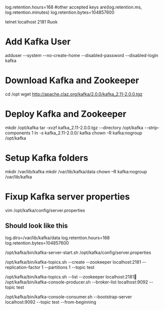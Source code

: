 log.retention.hours=168  #other accepted keys are(log.retention.ms, log.retention.minutes) 
log.retention.bytes=104857600



telnet localhost 2181
Ruok

# Add Kafka User

adduser --system --no-create-home --disabled-password --disabled-login kafka

# Download Kafka and Zookeeper

cd /opt
wget http://apache.claz.org/kafka/2.0.0/kafka_2.11-2.0.0.tgz

# Deploy Kafka and Zookeeper

mkdir /opt/kafka
tar -xvzf kafka_2.11-2.0.0.tgz --directory /opt/kafka --strip-components 1
ln -s kafka_2.11-2.0.0/ kafka
chown -R kafka:nogroup /opt/kafka

# Setup Kafka folders

mkdir /var/lib/kafka
mkdir /var/lib/kafka/data
chown –R kafka:nogroup /var/lib/kafka

# Fixup Kafka server properties

vim /opt/kafka/config/server.properties

## Should look like this

log.dirs=/var/lib/kafka/data
log.retention.hours=168  
log.retention.bytes=104857600


/opt/kafka/bin/kafka-server-start.sh /opt/kafka/config/server.properties

/opt/kafka/bin/kafka-topics.sh --create --zookeeper localhost:2181 --replication-factor 1 --partitions 1 --topic test

/opt/kafka/bin/kafka-topics.sh --list --zookeeper localhost:2181
/opt/kafka/bin/kafka-console-producer.sh --broker-list localhost:9092 --topic test

/opt/kafka/bin/kafka-console-consumer.sh --bootstrap-server localhost:9092 --topic test --from-beginning

